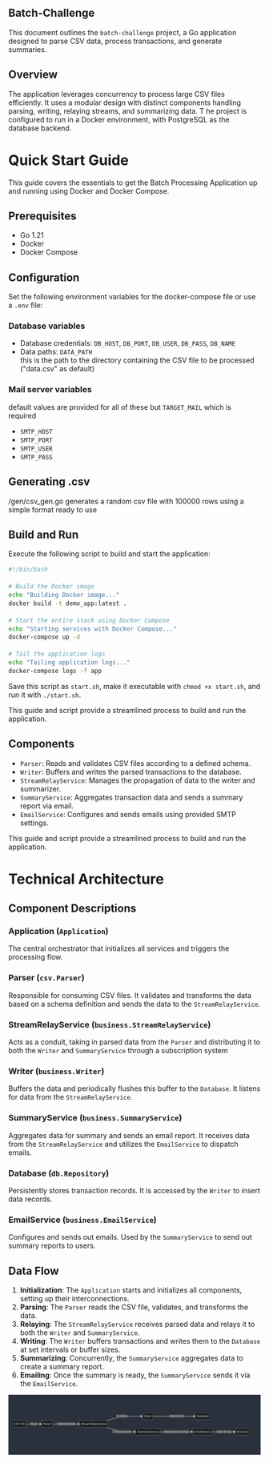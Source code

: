 ## Batch-Challenge

This document outlines the `batch-challenge` project, a Go application designed to parse CSV data, process transactions, and generate summaries.

## Overview

The application leverages concurrency to process large CSV files efficiently. It uses a modular design with distinct components handling parsing, writing, relaying streams, and summarizing data. T
he project is configured to run in a Docker environment, with PostgreSQL as the database backend.
# Quick Start Guide

This guide covers the essentials to get the Batch Processing Application up and running using Docker and Docker Compose.

## Prerequisites

- Go 1.21
- Docker
- Docker Compose

## Configuration

Set the following environment variables for the docker-compose file or use a `.env` file:

### Database variables
- Database credentials: `DB_HOST`, `DB_PORT`, `DB_USER`, `DB_PASS`, `DB_NAME`
- Data paths: `DATA_PATH`  
  this is the path to the directory containing the CSV file to be processed ("data.csv" as default)

### Mail server variables
default values are provided for all of these but `TARGET_MAIL` which is required

- `SMTP_HOST` 
- `SMTP_PORT` 
- `SMTP_USER` 
- `SMTP_PASS`

## Generating .csv

/gen/csv_gen.go generates a random csv file with 100000 rows using a simple format ready to use

## Build and Run

Execute the following script to build and start the application:

```bash
#!/bin/bash

# Build the Docker image
echo "Building Docker image..."
docker build -t demo_app:latest .

# Start the entire stack using Docker Compose
echo "Starting services with Docker Compose..."
docker-compose up -d

# Tail the application logs
echo "Tailing application logs..."
docker-compose logs -f app
```

Save this script as `start.sh`, make it executable with `chmod +x start.sh`, and run it with `./start.sh`.

This guide and script provide a streamlined process to build and run the application.
## Components

- `Parser`: Reads and validates CSV files according to a defined schema.
- `Writer`: Buffers and writes the parsed transactions to the database.
- `StreamRelayService`: Manages the propagation of data to the writer and summarizer.
- `SummaryService`: Aggregates transaction data and sends a summary report via email.
- `EmailService`: Configures and sends emails using provided SMTP settings.

This guide and script provide a streamlined process to build and run the application.
# Technical Architecture

## Component Descriptions

### Application (`Application`)
The central orchestrator that initializes all services and triggers the processing flow.

### Parser (`csv.Parser`)
Responsible for consuming CSV files. It validates and transforms the data based on a schema definition and sends the data to the `StreamRelayService`.

### StreamRelayService (`business.StreamRelayService`)
Acts as a conduit, taking in parsed data from the `Parser` and distributing it to both the `Writer` and `SummaryService` through a subscription system

### Writer (`business.Writer`)
Buffers the data and periodically flushes this buffer to the `Database`. It listens for data from the `StreamRelayService`.

### SummaryService (`business.SummaryService`)
Aggregates data for summary and sends an email report. It receives data from the `StreamRelayService` and utilizes the `EmailService` to dispatch emails.


### Database (`db.Repository`)
Persistently stores transaction records. It is accessed by the `Writer` to insert data records.

### EmailService (`business.EmailService`)
Configures and sends out emails. Used by the `SummaryService` to send out summary reports to users.

## Data Flow

1. **Initialization**: The `Application` starts and initializes all components, setting up their interconnections.
2. **Parsing**: The `Parser` reads the CSV file, validates, and transforms the data.
3. **Relaying**: The `StreamRelayService` receives parsed data and relays it to both the `Writer` and `SummaryService`.
4. **Writing**: The `Writer` buffers transactions and writes them to the `Database` at set intervals or buffer sizes.
5. **Summarizing**: Concurrently, the `SummaryService` aggregates data to create a summary report.
6. **Emailing**: Once the summary is ready, the `SummaryService` sends it via the `EmailService`.

![img.png](img.png)

